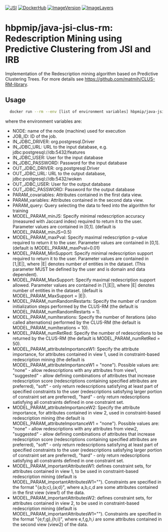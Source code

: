 [![JSI](https://img.shields.io/badge/JSI-KT-AF4C64.svg)](http://kt.ijs.si/)
[![DockerHub](https://img.shields.io/badge/docker-hbpmip%2Fjava--jsi--clus--rm-008bb8.svg)](https://hub.docker.com/r/hbpmip/java-jsi-clus-rm/)
[![ImageVersion](https://images.microbadger.com/badges/version/hbpmip/java-jsi-clus-rm.svg)](https://hub.docker.com/r/hbpmip/java-jsi-clus-rm/tags "hbpmip/java-jsi-clus-rm image tags")
[![ImageLayers](https://images.microbadger.com/badges/image/hbpmip/java-jsi-clus-rm.svg)](https://microbadger.com/#/images/hbpmip/java-jsi-clus-rm "hbpmip/java-jsi-clus-rm on microbadger")

# hbpmip/java-jsi-clus-rm: Redescription Mining using Predictive Clustering from JSI and IRB

Implementation of the Redescription mining algorithm based on Predictive Clustering Trees.
For more details see https://github.com/matmih/CLUS-RM-library.

## Usage

```sh
  docker run --rm --env [list of environment variables] hbpmip/java-jsi-clus-rm compute
```

where the environment variables are:

* NODE: name of the node (machine) used for execution
* JOB_ID: ID of the job.
* IN_JDBC_DRIVER: org.postgresql.Driver
* IN_JDBC_URL: URL to the input database, e.g. jdbc:postgresql://db:5432/features
* IN_JDBC_USER: User for the input database
* IN_JDBC_PASSWORD: Password for the input database
* OUT_JDBC_DRIVER: org.postgresql.Driver
* OUT_JDBC_URL: URL to the output database, jdbc:postgresql://db:5432/woken
* OUT_JDBC_USER: User for the output database
* OUT_JDBC_PASSWORD: Password for the output database
* PARAM_covariables: Attributes contained in the first data view.
* PARAM_variables: Attributes contained in the second data view.
* PARAM_query: Query selecting the data to feed into the algorithm for training
* MODEL_PARAM_minJS: Specify minimal redescription accuracy (measured with Jaccard index) required to return it to the user. Parameter values are contained in [0,1]. (default is MODEL_PARAM_minJS=0.5)
* MODEL_PARAM_maxPval: Specify maximal redescription p-value required to return it to the user. Parameter values are contained in [0,1]. (default is MODEL_PARAM_maxPval=0.01)
* MODEL_PARAM_MinSupport: Specify minimal redescription support required to return it to the user. Parameter values are contained in [1,|E|], where |E| denotes number of entities in the dataset. (This parameter MUST be defined by the user and is domain and data dependent).
* MODEL_PARAM_MaxSupport: Specify maximal redescription support allowed. Parameter values are contained in [1,|E|], where |E| denotes number of entities in the dataset. (default is MODEL_PARAM_MaxSupport = |E|).
* MODEL_PARAM_numRandomRestarts: Specify the number of random initialization steps performed by the CLUS-RM (the default is MODEL_PARAM_numRandomRestarts = 1).
* MODEL_PARAM_numIterations: Specify the number of iterations (also called alternations) performed by the CLUS-RM (the default is MODEL_PARAM_numIterations = 10).
* MODEL_PARAM_numRetRed: Specify the number of redescriptions to be returned by the CLUS-RM (the default is MODEL_PARAM_numRetRed = 50).
* MODEL_PARAM_attributeImportanceW1: Specify the attribute importance, for attributes contained in view 1, used in constraint-based redescription mining (the default is MODEL_PARAM_attributeImportanceW1 = "none"). Possible values are: "none" - allow redescriptions with any attributes from view1, "suggested" - allow defining combinations of attributes that increase redescription score (redescriptions containing specified attributes are preferred), "soft" - only return redescriptions satisfying at least part of specified constraints to the user (redescriptions satisfying larger portion of constraint set are preferred), "hard" - only return redescriptions satisfying all constraints defined in one constraint set.
* MODEL_PARAM_attributeImportanceW2: Specify the attribute importance, for attributes contained in view 2, used in constraint-based redescription mining (the default is MODEL_PARAM_attributeImportanceW1 = "none"). Possible values are: "none" - allow redescriptions with any attributes from view2, "suggested" - allow defining combinations of attributes that increase redescription score (redescriptions containing specified attributes are preferred), "soft" - only return redescriptions satisfying at least part of specified constraints to the user (redescriptions satisfying larger portion of constraint set are preferred), "hard" - only return redescriptions satisfying all constraints defined in one constraint set.
* MODEL_PARAM_importantAttributesW1: defines constraint sets, for attributes contained in view 1, to be used in constraint-based redescription mining (default is MODEL_PARAM_importantAttributesW1=""). Constraints are specified in the format "{a;b;c},{a;d}", where a,b,c,d are some attributes contained in the first view (view1) of the data.
* MODEL_PARAM_importantAttributesW2: defines constraint sets, for attributes contained in view 2, to be used in constraint-based redescription mining (default is MODEL_PARAM_importantAttributesW1=""). Constraints are specified in the format "{e;f;g},{h;i}", where e,f,g,h,i are some attributes contained in the second view (view2) of the data.
